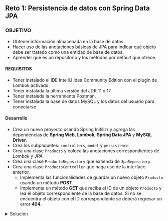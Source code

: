 ## Reto 1: Persistencia de datos con Spring Data JPA

### OBJETIVO
- Obtener información almacenada en la base de datos.
- Hacer uso de las anotaciones básicas de JPA para indicar qué objeto debe ser tratado como una entidad de base de datos.
- Aprender qué es un repositorio y los métodos por default que ofrece.

#### REQUISITOS
- Tener instalado el IDE IntelliJ Idea Community Edition con el plugin de Lombok activado.
- Tener instalada la última versión del JDK 11 o 17.
- Tener instalada la herramienta Postman.
- Tener instalada la base de datos MySQL y los datos del usuario para conectarse


#### Desarrollo
- Crea un nuevo proyecto usando Spring Initilizr y agrega las dependencias de **Spring Web**, **Lombok**, **Spring Data JPA** y **MySQL Driver**.
- Crea los subpaquetes: `controllers`, `model` y `persistence`
- Crea una clase `Producto` y coloca las anotaciones correspondientes de *Lombok* y *JPA*.
- Crea una clase `ProductoRepository` que extienda de `JpaRepository`.
- Crea una clase `ProductoController` que haga uso de la interface anterior.
  - Implementa las funcionalidades de guardar un nuevo objeto `Producto` usando un método **POST**.
  - Implementa un método **GET** que reciba el ID de un objeto `Producto` y lea el objeto correspondiente de la base de datos. Si no se encuentra el objeto con el ID correspondiente se deberá regresar un error **404**.

<details>
	<summary>Solución</summary>
1. Crea un proyecto Maven usando Spring Initializr desde el IDE IntelliJ Idea.

2. En la ventana que se abre selecciona las siguientes opciones:
- Grupo, artefacto y nombre del proyecto.
- Tipo de proyecto: **Maven Project**.
- Lenguaje: **Java**.
- Forma de empaquetar la aplicación: **jar**.
- Versión de Java: **11** o **17**.

3. En la siguiente ventana elige **Spring Web**, **Lombok**, **Spring Data JPA** y **MySQL Driver** como dependencia del proyecto.

4. Dale un nombre y una ubicación al proyecto y presiona el botón *Finish*.

5. En el proyecto que se acaba de crear debes tener el siguiente paquete `org.bedu.java.backend.sesion6.reto1`. Dentro crea los subpaquetes: `controllers`, `model` y `persistence`.

6. Dentro del paquete `model` crea una clase llamada `Producto` con los siguientes atributos:
```java
    private Long id;
    private String nombre;
    private String categoria;
    private float precio;
    private String numeroRegistro;
    private LocalDate fechaCreacion;
```
7. Decora la clase con la anotación `@Data` de *Lombok*:
```java
@Data
public class Producto {

}
```

8. Decora también la clase con las siguientes anotaciones de JPA:
```java
@Data
@Table (name = "PRODUCTOS")
@Entity
public class Producto {

}
```

9. Decora los atributos `id`, `numeroRegistro` y `fechaCreacion` con las siguientes anotaciones:
```java
    @Id
    @GeneratedValue(strategy = GenerationType.IDENTITY)
    private Long id;
    private String nombre;
    private String categoria;
    private float precio;

    @Column(name = "numero_registro", length = 20)
    private String numeroRegistro;

    @Column(name = "fecha_creacion")
    private LocalDate fechaCreacion;
```

10. En el paquete `persistence` crea una **interface** llamada `ProductoRepository` que extienda de `JpaRepository`. Esta interface permanecerá sin métodos:
```java
public interface ProductoRepository extends JpaRepository<Producto, Long> {

}
```

11. En el paquete `controllers` crea una nueva clase llamada `ProductoController` y decórala con las anotaciones de Spring MVC para indicar que esta clase es un controlador web.
```java
@RestController
@RequestMapping("/producto")
public class ProductoController {

}
```

12. Crea un método **POST** que reciba un objeto `Cliente` como parámetro y regrese un código de respuesta **201** y otro método `getProducto` que reciba el id del producto:
```java
    @PostMapping
    public ResponseEntity<Void> creaProducto(@RequestBody Producto producto){
        return ResponseEntity.created(URI.create()).build();
    }
    
    @GetMapping("/{productoId}")
    public ResponseEntity<Producto> getProducto(@PathVariable Long productoId){
        return ResponseEntity.ok();
    }
```

13. Agrega un atributo `final` de tipo `ProductoRepository`:

```java
private final ProductoRepository productoRepository;
```

14. Usa la anotación `@RequiredArgsConstructor` de *Lombok*.
```java
@RestController
@RequestMapping("/producto")
@RequiredArgsConstructor
public class ProductoController {

    private final ProductoRepository productoRepository;
}
```

15. Dentro del método `creaProducto` usa el objeto `productoRepository` para guardar el objeto en base de datos. Usa el `id` del objeto almacenado para regresarlo en la respuesta del método.
```java
    @PostMapping
    public ResponseEntity<Void> creaProducto(@RequestBody Producto producto){

        Producto productoDB = productoRepository.save(producto);

        return ResponseEntity.created(URI.create(String.valueOf(producto.getId()))).build();
    }
```

16. Dentro del método `getProducto` busca el objeto con el id recibido, si existe regrésalo, sino regregsa un error indicando que el objeto no se ha encontrado.
```java
    @GetMapping("/{productoId}")
    public ResponseEntity<Producto> getProducto(@PathVariable Long productoId){

        Optional<Producto> productoDB = productoRepository.findById(productoId);

        if(!productoDB.isPresent())
            throw new ResponseStatusException(HttpStatus.NOT_FOUND, "El producto especificado no existe.");

        return ResponseEntity.ok(productoDB.get());
    }
```

17. En el directorio resources busca o crea el archivo `application.properties`. Coloca el siguiente contenido en el archivo (los valores entre los signos `<` y `>` reemplazalos con tus propios valores):
```
spring.jpa.hibernate.ddl-auto=update
spring.jpa.hibernate.generate_statistics=true
spring.jpa.properties.hibernate.dialect=org.hibernate.dialect.MySQL5Dialect
spring.datasource.driver-class-name=com.mysql.cj.jdbc.Driver
spring.datasource.url=jdbc:mysql://localhost:3306/bedu?serverTimezone=UTC
spring.datasource.username=<usuario>
spring.datasource.password=<password>
```

18. Ejecuta la aplicación y envía la siguinte petición desde Postman:
```json
{
    "nombre": "Curso Java Backend",
    "categoria": "Backend",
    "precio": 1.15,
    "numeroRegistro": "202-555-0125",
    "fechaCreacion": "2020-11-21"
}
```

debes tener la siguiente respuesta en la consola de Postman:

![imagen](img/img_01.png)

19. Envía una petición **GET** en Postman con el id **1**. Debes obtener la siguiente respuesta

![imagen](img/img_02.png)

</details>
